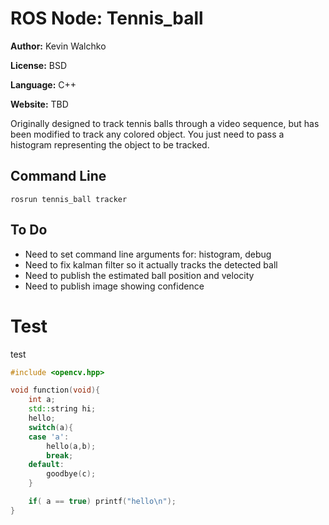 # ROS Node: Tennis_ball

**Author:** Kevin Walchko

**License:** BSD

**Language:** C++

**Website:** TBD

Originally designed to track tennis balls through a video sequence, but has been modified to track any colored object. You just need to pass a histogram representing the object to be tracked.

## Command Line

	rosrun tennis_ball tracker

## To Do

* Need to set command line arguments for: histogram, debug
* Need to fix kalman filter so it actually tracks the detected ball
* Need to publish the estimated ball position and velocity
* Need to publish image showing confidence

# Test 

test

```c++
#include <opencv.hpp>

void function(void){
	int a;
	std::string hi;
	hello;
	switch(a){
	case 'a':
		hello(a,b);
		break;
	default:
		goodbye(c);
	}

	if( a == true) printf("hello\n");
}
```
